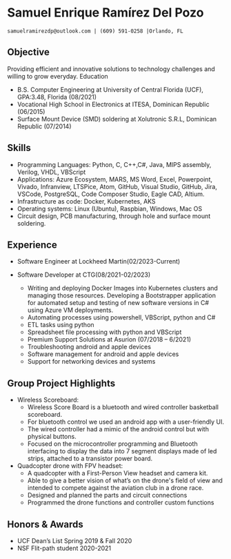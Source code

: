 # Samuel Enrique Ramírez Del Pozo
`samuelramirezdp@outlook.com | (609) 591-0258 |Orlando, FL `

## Objective
Providing efficient and innovative solutions to technology challenges and willing to grow everyday.
Education
*	B.S. Computer Engineering at University of Central Florida (UCF), GPA:3.48, Florida (08/2021)
*	Vocational High School in Electronics at ITESA, Dominican Republic (06/2015)
*	Surface Mount Device (SMD) soldering at Xolutronic S.R.L, Dominican Republic (07/2014)

## Skills
*	Programming Languages: Python, C, C++,C#, Java, MIPS assembly, Verilog, VHDL, VBScript
*	Applications: Azure Ecosystem, MARS, MS Word, Excel, Powerpoint, Vivado, Infranview, LTSPice, Atom, GitHub, Visual Studio, GitHub, Jira, VSCode, PostgreSQL, Code Composer Studio, Eagle CAD, Altium.
*	Infrastructure as code: Docker, Kubernetes, AKS
*	Operating systems: Linux (Ubuntu), Raspbian, Windows, Mac OS
*	Circuit design, PCB manufacturing, through hole and surface mount soldering.

## Experience
*   Software Engineer at Lockheed Martin(02/2023-Current)
*	Software Developer at CTG(08/2021-02/2023)

    * Writing and deploying Docker Images into Kubernetes clusters and managing those resources.
	Developing a Bootstrapper application for automated setup and testing of new software versions in C# using Azure VM deployments.
    *	Automating processes using powershell, VBScript, python and C#
    *	ETL tasks using python
    *	Spreadsheet file  processing with python and VBScript
    *	Premium Support Solutions at Asurion (07/2018 – 6/2021)
    *	Troubleshooting android and apple devices
    *	Software management for android and apple devices
    *	Support for networking devices and systems
    
## Group Project Highlights
*	Wireless Scoreboard:
    *	Wireless Score Board is a bluetooth and wired controller basketball scoreboard. 
    *	For bluetooth control we used an android app with a user-friendly UI.
    *	The wired controller had a mimic of the android control but with physical buttons.
    *	Focused on the microcontroller programming and Bluetooth interfacing to display the data into 7 segment displays made of led strips, attached to a transistor power board.
*	Quadcopter drone with FPV headset:
    *	A quadcopter with a First-Person View headset and camera kit.
    *	Able to give a better vision of what’s on the drone's field of view and intended to compete against the aviation club in a drone race.
    *	Designed and planned the parts and circuit connections
    * Programmed the drone functions and controller custom functions

## Honors & Awards
*	UCF Dean’s List Spring 2019 & Fall 2020
*	NSF Flit-path student 2020-2021
